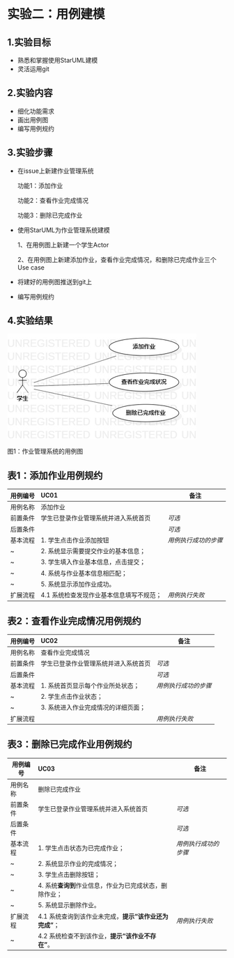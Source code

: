 # 实验二：用例建模

## 1.实验目标

- 熟悉和掌握使用StarUML建模
- 灵活运用git

## 2.实验内容

- 细化功能需求
- 画出用例图
- 编写用例规约

## 3.实验步骤

- 在issue上新建作业管理系统

   功能1：添加作业
   
   功能2：查看作业完成情况
   
   功能3：删除已完成作业
   
- 使用StarUML为作业管理系统建模

   1、在用例图上新建一个学生Actor
   
   2、在用例图上新建添加作业，查看作业完成情况，和删除已完成作业三个Use case
   
- 将建好的用例图推送到git上

- 编写用例规约

## 4.实验结果

![用例图](./Lab2UseCaseDiagram1.jpg)

图1：作业管理系统的用例图

## 表1：添加作业用例规约  

用例编号  | UC01 | 备注  
-|:-|-  
用例名称  | 添加作业  |   
前置条件  |  学生已登录作业管理系统并进入系统首页    | *可选*   
后置条件  |      | *可选*   
基本流程  | 1. 学生点击作业添加按钮  |*用例执行成功的步骤*    
~| 2. 系统显示需要提交作业的基本信息；  |   
~| 3. 学生填入作业基本信息，点击提交；  |   
~| 4. 系统与作业基本信息相匹配；  |   
~| 5. 系统显示添加作业成功。  |  
扩展流程  | 4.1 系统检查发现作业基本信息填写不规范；  |*用例执行失败*    


## 表2：查看作业完成情况用例规约  

用例编号  | UC02 | 备注  
-|:-|-  
用例名称  | 查看作业完成情况  |   
前置条件  | 学生已登录作业管理系统并进入系统首页   | *可选*   
后置条件  |      | *可选*   
基本流程  | 1. 系统首页显示每个作业所处状态；  |*用例执行成功的步骤*    
~| 2. 学生点击作业状态；  |   
~| 3. 系统进入作业完成情况的详细页面；  |    
扩展流程  |        |*用例执行失败*    
 

## 表3：删除已完成作业用例规约  

用例编号  | UC03 | 备注  
-|:-|-  
用例名称  | 删除已完成作业  |   
前置条件  |   学生已登录作业管理系统并进入系统首页   | *可选*   
后置条件  |      | *可选*   
基本流程  | 1. 学生点击状态为已完成作业；  |*用例执行成功的步骤*    
~| 2. 系统显示作业的完成情况；  |   
~| 3. 学生点击删除按钮；  |   
~| 4. 系统**查询到**作业信息，作业为已完成状态，删除作业；  |   
~| 5. 系统显示删除作业。  |  
扩展流程  | 4.1 系统查询到该作业未完成，**提示“该作业还为完成”**；  |*用例执行失败*    
~| 4.2 系统检查不到该作业，**提示“该作业不存在”**。  |  
